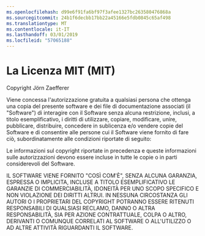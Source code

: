 ```yaml
---
ms.openlocfilehash: d99e6f91fa6bf97f3afee1327bc263580476868a
ms.sourcegitcommit: 24b1f6decbb17bb22a45166e5fdb0845c65af498
ms.translationtype: MT
ms.contentlocale: it-IT
ms.lasthandoff: 03/01/2019
ms.locfileid: "57065188"
---
```

<a name="the-mit-license-mit"></a>La Licenza MIT (MIT)
=====================

Copyright Jörn Zaefferer

Viene concessa l'autorizzazione gratuita a qualsiasi persona che ottenga una copia del presente software e dei file di documentazione associati (il "Software") di interagire con il Software senza alcuna restrizione, inclusi, a titolo esemplificativo, i diritti di utilizzare, copiare, modificare, unire, pubblicare, distribuire, concedere in sublicenza e/o vendere copie del Software e di consentire alle persone cui il Software viene fornito di fare ciò, subordinatamente alle condizioni riportate di seguito:

Le informazioni sul copyright riportate in precedenza e queste informazioni sulle autorizzazioni devono essere incluse in tutte le copie o in parti considerevoli del Software.

IL SOFTWARE VIENE FORNITO "COSÌ COM'È", SENZA ALCUNA GARANZIA, ESPRESSA O IMPLICITA, INCLUSE A TITOLO ESEMPLIFICATIVO LE GARANZIE DI COMMERCIABILITÀ, IDONEITÀ PER UNO SCOPO SPECIFICO E NON VIOLAZIONE DEI DIRITTI ALTRUI. IN NESSUNA CIRCOSTANZA GLI AUTORI O I PROPRIETARI DEL COPYRIGHT POTRANNO ESSERE RITENUTI RESPONSABILI DI QUALSIASI RECLAMO, DANNO O ALTRA RESPONSABILITÀ, SIA PER AZIONE CONTRATTUALE, COLPA O ALTRO, DERIVANTI O COMUNQUE CORRELATI AL SOFTWARE O ALL'UTILIZZO O AD ALTRE ATTIVITÀ RIGUARDANTI IL SOFTWARE.
